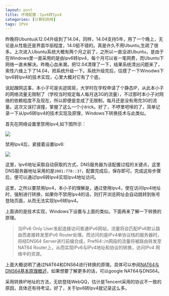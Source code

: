 ```yaml
---
layout: post
title: 环境配置：Ipv6转Ipv4
categories: [计算机网络]
tags: IPV4
---
```


昨晚将Ubuntu从12.04升级到了14.04，同样，14.04支持5年，用了一个晚上，无论是从性能还是界面华丽程度，14.0挺不错的。真是许久不用Ubuntu,生疏了很多。上次进入Ubuntu系统大概有两个月之前了，之所以一直没进Ubuntu，是由于在Windows里一直采用的是由Ipv6转Ipv4，每个月可以省一笔网费，而Ubuntu下网络一直未解决。昨晚心血来潮，把12.04清理了一下，结果系统清出问题来了，索性六维上下了14.04，把系统升级一下。系统升级完后，估摸了一下Winodws下Ipv6转Ipv4的技术实现，心里大概对它有了个底。

说起蹭网这事，本小子可是劣迹斑斑，大学时在学校申请了个静态IP，从此本小子的网络流量无限制了（学校当时规定每人每月送3G的流量），不过那时本小子对网络的依赖程度不及现在，所以即便是变成了无限制，每月还是没有用完3G的流量。这次又误打误撞，掌握了这么一个小trick。好了，不啰里吧嗦的了，简单记录一下从Ipv6转Ipv4的技术实现及原理，Windows下转换技术与此类似。

首先在网络设置里禁用Ipv4,如下图所示：

![](http://yongyuan.name/imgs/posts/ipv6_ipv4.png)

禁用Ipv4后，紧接着设置Ipv6:

![](http://yongyuan.name/imgs/posts/ipv6_convert_ipv4.png)

这里，Ipv6地址采取自动获取的方式，DNS服务器为该配置过程的关键点，这里DNS服务器地址采用的是`2001:778::37`，配置完成后，保存即可。完成这些步骤后，便可以通过Ipv6转Ipv4实现Ipv4地址访问。

这里，之所以要禁用Ipv4，本小子的理解是，通过使用Ipv4，使在访问Ipv4地址时，强制进行转换，如果你不禁用Ipv4的话，则打开浏览网址会自动跳转到账号登陆页面，从而无法实现Ipv6转Ipv4。

上面讲的是技术实现，Windows下设置与上面的类似。下面再来了解一下转换的原理。

> 当IPv6 Only User发起连接访问普通IPv6网站，流量将会匹配IPv6默认路由而直接转发至IPv6 Router处理。而访问的是IPv4单协议栈的服务器时，将经DNS64 Server进行前缀合成，Pref64::/n网段的流量将被路由转发至NAT64 Router上，从而实现IPv6与IPv4地址和协议的转换，访问IPv4 网络中的资源。

上面大概说明了通过NAT64和DNS64进行转换的原理。具体可以参阅[NAT64与DNS64基本原理概述](http://www.ipv6bbs.cn/thread-170-1-1.html)，如果想要了解更多的话，可以google NAT64与DNS64。

采用转换IP地址的方法，无妨登陆WebQQ，估计是Tencent采用的协议不一致的原因，具体还有待考证。好了，关于Ipv6转Ipv4就记录这么多。